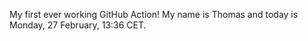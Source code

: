 My first ever working GitHub Action!
My name is Thomas and today is Monday, 27 February, 13:36 CET. 
